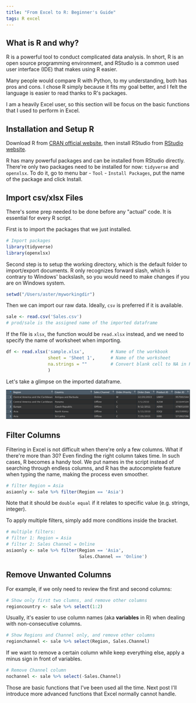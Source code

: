 ```yaml
---
title: "From Excel to R: Beginner's Guide"
tags: R excel
---
```


## What is R and why?

R is a powerful tool to conduct complicated data analysis. In short, R is an open source programming environment, and RStudio is a common used user interface (IDE) that makes using R easier.

Many people would compare R with Python, to my understanding, both has pros and cons. I chose R simply because it fits my goal better, and I felt the language is easier to read thanks to R's packages.

I am a heavily Excel user, so this section will be focus on the basic functions that I used to perform in Excel.

## Installation and Setup R

Download R from [CRAN official website](https://cloud.r-project.org), then install RStudio from [RStudio website](https://rstudio.com/products/rstudio/).

R has many powerful packages and can be installed from RStudio directly. There're only two packages need to be installed for now: `tidyverse` and `openxlsx`. To do it, go to menu bar - `Tool` - `Install Packages`, put the name of the package and click Install.

## Import csv/xlsx Files

There's some prep needed to be done before any "actual" code. It is essential for every R script.

First is to import the packages that we just installed.

```r
# Import packages
library(tidyverse)
library(openxlsx)
```

Second step is to setup the working directory, which is the default folder to import/export documents. R only recognizes forward slash, which is contrary to Windows' backslash, so you would need to make changes if you are on Windows system.

```r
setwd("/Users/aster/myworkingdir")
```

Then we can import our raw data. Ideally, `csv` is preferred if it is available.

```r
sale <- read.csv('Sales.csv')
# prod/sale is the assigned name of the imported dataframe
```

If the file is `xlsx`, the function would be `read.xlsx` instead, and we need to specify the name of worksheet when importing.

```r
df <- read.xlsx('sample.xlsx',          # Name of the workbook
                sheet = 'Sheet 1',      # Name of the worksheet
                na.strings = ""         # Convert blank cell to NA in R
                )
```

Let's take a glimpse on the imported dataframe.

<!-- ![](/assets/sale.head.png) -->
![](sale.head.png)

## Filter Columns

Filtering in Excel is not difficult when there're only a few columns. What if there're more than 30? Even finding the right column takes time. In such cases, R becomes a handy tool. We put names in the script instead of searching through endless columns, and R has the autocomplete feature when typing the name, making the process even smoother.

```r
# filter Region = Asia
asiaonly <- sale %>% filter(Region == 'Asia')
```

Note that it should be `double equal` if it relates to specific value (e.g. strings, integer).

To apply multiple filters, simply add more conditions inside the bracket.

```r
# multiple filters:
# filter 1: Region = Asia
# filter 2: Sales Channel = Online
asiaonly <- sale %>% filter(Region == 'Asia',
                            Sales.Channel == 'Online')
```

## Remove Unwanted Columns

For example, if we only need to review the first and second columns:

```r
# Show only first two clumns, and remove other columns
regioncountry <- sale %>% select(1:2)
```

Usually, it's easier to use column names (aka **variables** in R) when dealing with non-consecutive columns.

```r
# Show Regions and Channel only, and remove other columns
regionchannel <- sale %>% select(Region, Sales.Channel)
```

If we want to remove a certain column while keep everything else, apply a minus sign in front of variables.

```r
# Remove Channel column
nochannel <- sale %>% select(-Sales.Channel)
```

Those are basic functions that I've been used all the time. Next post I'll introduce more advanced functions that Excel normally cannot handle.
